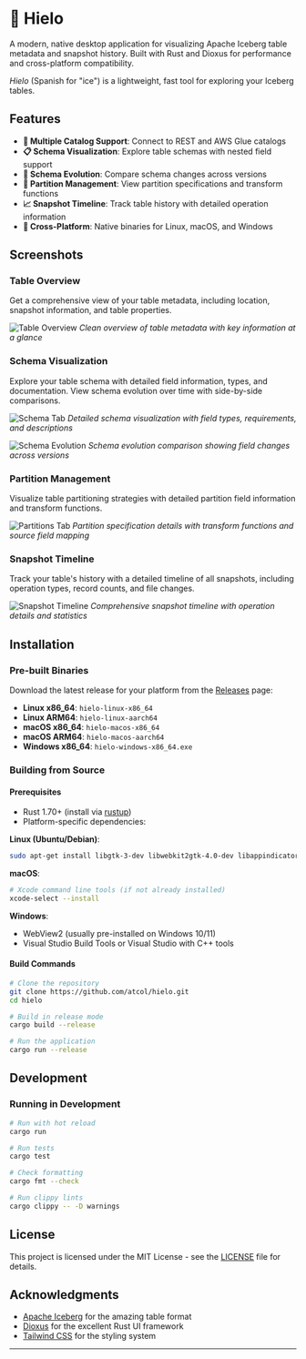 # 🧊 Hielo

A modern, native desktop application for visualizing Apache Iceberg table metadata and snapshot history.
Built with Rust and Dioxus for performance and cross-platform compatibility.

*Hielo* (Spanish for "ice") is a lightweight, fast tool for exploring your Iceberg tables.

## Features

- **🔗 Multiple Catalog Support**: Connect to REST and AWS Glue catalogs
- **📋 Schema Visualization**: Explore table schemas with nested field support
- **🔄 Schema Evolution**: Compare schema changes across versions
- **🧩 Partition Management**: View partition specifications and transform functions
- **📈 Snapshot Timeline**: Track table history with detailed operation information
- **🚀 Cross-Platform**: Native binaries for Linux, macOS, and Windows

## Screenshots

### Table Overview
Get a comprehensive view of your table metadata, including location, snapshot information, and table properties.

![Table Overview](screenshots/table-overview.png)
*Clean overview of table metadata with key information at a glance*

### Schema Visualization
Explore your table schema with detailed field information, types, and documentation. View schema evolution over time with side-by-side comparisons.

![Schema Tab](screenshots/schema-tab.png)
*Detailed schema visualization with field types, requirements, and descriptions*

![Schema Evolution](screenshots/schema-evolution.png)
*Schema evolution comparison showing field changes across versions*

### Partition Management
Visualize table partitioning strategies with detailed partition field information and transform functions.

![Partitions Tab](screenshots/partitions-tab.png)
*Partition specification details with transform functions and source field mapping*

### Snapshot Timeline
Track your table's history with a detailed timeline of all snapshots, including operation types, record counts, and file changes.

![Snapshot Timeline](screenshots/snapshot-timeline.png)
*Comprehensive snapshot timeline with operation details and statistics*

## Installation

### Pre-built Binaries

Download the latest release for your platform from the [Releases](../../releases) page:

- **Linux x86_64**: `hielo-linux-x86_64`
- **Linux ARM64**: `hielo-linux-aarch64`
- **macOS x86_64**: `hielo-macos-x86_64`
- **macOS ARM64**: `hielo-macos-aarch64`
- **Windows x86_64**: `hielo-windows-x86_64.exe`

### Building from Source

#### Prerequisites

- Rust 1.70+ (install via [rustup](https://rustup.rs/))
- Platform-specific dependencies:

**Linux (Ubuntu/Debian)**:
```bash
sudo apt-get install libgtk-3-dev libwebkit2gtk-4.0-dev libappindicator3-dev librsvg2-dev patchelf
```

**macOS**:
```bash
# Xcode command line tools (if not already installed)
xcode-select --install
```

**Windows**:
- WebView2 (usually pre-installed on Windows 10/11)
- Visual Studio Build Tools or Visual Studio with C++ tools

#### Build Commands

```bash
# Clone the repository
git clone https://github.com/atcol/hielo.git
cd hielo

# Build in release mode
cargo build --release

# Run the application
cargo run --release
```

## Development

### Running in Development

```bash
# Run with hot reload
cargo run

# Run tests
cargo test

# Check formatting
cargo fmt --check

# Run clippy lints
cargo clippy -- -D warnings
```

## License

This project is licensed under the MIT License - see the [LICENSE](LICENSE) file for details.

## Acknowledgments

- [Apache Iceberg](https://iceberg.apache.org/) for the amazing table format
- [Dioxus](https://dioxuslabs.com/) for the excellent Rust UI framework
- [Tailwind CSS](https://tailwindcss.com/) for the styling system

---
